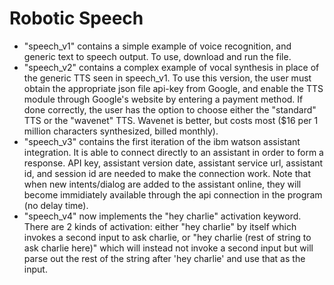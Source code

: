 # Robotic Speech
- "speech_v1" contains a simple example of voice recognition, and generic text to speech output. To use, download and run the file.
- "speech_v2" contains a complex example of vocal synthesis in place of the generic TTS seen in speech_v1. To use this version, the user must obtain the appropriate json file api-key from Google, and enable the TTS module through Google's website by entering a payment method. If done correctly, the user has the option to choose either the "standard" TTS or the "wavenet" TTS. Wavenet is better, but costs most ($16 per 1 million characters synthesized, billed monthly).
- "speech_v3" contains the first iteration of the ibm watson assistant integration. It is able to connect directly to an assistant in order to form a response. API key, assistant version date, assistant service url, assistant id, and session id are needed to make the connection work. Note that when new intents/dialog are added to the assistant online, they will become immidiately available through the api connection in the program (no delay time).
- "speech_v4" now implements the "hey charlie" activation keyword. There are 2 kinds of activation: either "hey charlie" by itself which invokes a second input to ask charlie, or "hey charlie (rest of string to ask charlie here)" which will instead not invoke a second input but will parse out the rest of the string after 'hey charlie' and use that as the input.
